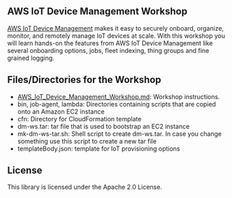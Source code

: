 ## AWS IoT Device Management Workshop

[AWS IoT Device Management](https://aws.amazon.com/iot-device-management/) makes it easy to securely onboard, organize, monitor, and remotely manage IoT devices at scale. With this workshop you will learn hands-on the features from AWS IoT Device Management like several onboarding options, jobs, fleet indexing, thing groups and fine grained logging.


## Files/Directories for the Workshop

* [AWS\_IoT\_Device\_Management\_Workshop.md](AWS_IoT_Device_Management_Workshop.md): Workshop instructions.
* bin, job-agent, lambda: Directories containing scripts that are copied onto an Amazon EC2 instance
* cfn: Directory for CloudFormation template
* dm-ws.tar: tar file that is used to bootstrap an EC2 instance
* mk-dm-ws-tar.sh: Shell script to create dm-ws.tar. In case you change something use this script to create a new tar file
* templateBody.json: template for IoT provisioning options

## License

This library is licensed under the Apache 2.0 License.
